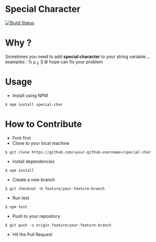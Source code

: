 # Special Character

[![Build Status](https://travis-ci.org/wuriyanto48/special-char.svg?branch=master)](https://travis-ci.org/wuriyanto48/special-char)

# Why ?
Sometimes you need to add **special character** to your string variable....
examples : ¼ µ ¿ Ȝ Φ
hope can fix your problem

# Usage

- Install using NPM

```shell
$ npm install special-char
```

# How to Contribute
- Fork first
- Clone to your local machine
```shell
$ git clone https://github.com/<your-github-username>/special-char
```

- Install dependencies
```shell
$ npm install
```

- Create a new branch
```shell
$ git checkout -b feature/your-feature-branch
```

- Run test
```shell
$ npm test
```

- Push to your repository
```shell
$ git push -u origin feature/your-feature-branch
```

- Hit the Pull Request
